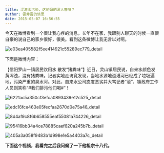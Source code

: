 ```yaml
---
title: 涩港水污染，这他妈的没人管吗？
author: 雾非雾的情思
date: 2015-05-07 16:56:55
---
```

今天在微博看到一个很让我心疼的消息。长年不在家，我跟别人聊天的时候一直很自豪的说自己的家乡很好，很美。看到这条微博让我无言以对啊。

![e03ea405582f5ee414921c55289ec779_detail][]

  


下面是微博内容：

【信阳罗山一镇居民饮用水 散发“猪粪味”】近日，灵山镇居民说，自来水颜色发黄浑浊，混有猪粪味。记者实地走访竟发现，当地水源地涩港河已经成了垃圾遍地，污染严重的臭水河。对此，自来水公司态度恶劣并大骂记者“滚”，镇政府工作人员则笑称“\#我们排污他们喝\#”！

![6221ac5a350cf3efca0893439e12c525_detail][]

![edc16fce463e05fecfaa2670d0e75a46_detail][]

![8d4af9c8f6b658555eaf55081a744226_detail][]

![95416bb34a4ce78885caef620a245b7b_detail][]

![405a3a058f9483b1d998e1e5a4403a7c_detail][]

  


**下面这个视频，我看完之后我问候了一下他祖宗十八代。**


[e03ea405582f5ee414921c55289ec779_detail]: http://qiniu.mnclub.club/e03ea405582f5ee414921c55289ec779!detail
[6221ac5a350cf3efca0893439e12c525_detail]: http://qiniu.mnclub.club/6221ac5a350cf3efca0893439e12c525!detail
[edc16fce463e05fecfaa2670d0e75a46_detail]: http://qiniu.mnclub.club/edc16fce463e05fecfaa2670d0e75a46!detail
[8d4af9c8f6b658555eaf55081a744226_detail]: http://qiniu.mnclub.club/8d4af9c8f6b658555eaf55081a744226!detail
[95416bb34a4ce78885caef620a245b7b_detail]: http://qiniu.mnclub.club/95416bb34a4ce78885caef620a245b7b!detail
[405a3a058f9483b1d998e1e5a4403a7c_detail]: http://qiniu.mnclub.club/405a3a058f9483b1d998e1e5a4403a7c!detail